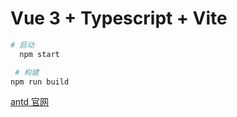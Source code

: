 # Vue 3 + Typescript + Vite

```bash
# 启动
  npm start

 # 构建
npm run build
```

[antd 官网](https://2x.antdv.com/components/overview-cn/)
